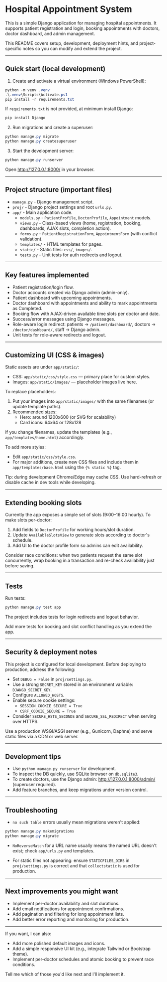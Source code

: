 # Hospital Appointment System

This is a simple Django application for managing hospital appointments. It supports patient registration and login, booking appointments with doctors, doctor dashboard, and admin management.

This README covers setup, development, deployment hints, and project-specific notes so you can modify and extend the project.

---

## Quick start (local development)

1. Create and activate a virtual environment (Windows PowerShell):

```powershell
python -m venv .venv
.\.venv\Scripts\Activate.ps1
pip install -r requirements.txt
```

If `requirements.txt` is not provided, at minimum install Django:

```powershell
pip install Django
```

2. Run migrations and create a superuser:

```powershell
python manage.py migrate
python manage.py createsuperuser
```

3. Start the development server:

```powershell
python manage.py runserver
```

Open http://127.0.0.1:8000/ in your browser.

---

## Project structure (important files)

- `manage.py` - Django management script.
- `proj/` - Django project settings and root `urls.py`.
- `app/` - Main application code.
  - `models.py` - `PatientProfile`, `DoctorProfile`, `Appointment` models.
  - `views.py` - Class-based views (home, registration, booking, dashboards, AJAX slots, completion action).
  - `forms.py` - `PatientRegistrationForm`, `AppointmentForm` (with conflict validation).
  - `templates/` - HTML templates for pages.
  - `static/` - Static files: `css/`, `images/`.
  - `tests.py` - Unit tests for auth redirects and logout.

---

## Key features implemented

- Patient registration/login flow.
- Doctor accounts created via Django admin (admin-only).
- Patient dashboard with upcoming appointments.
- Doctor dashboard with appointments and ability to mark appointments as Completed.
- Booking flow with AJAX-driven available time slots per doctor and date.
- Success/error messages using Django messages.
- Role-aware login redirect: patients → `/patient/dashboard/`, doctors → `/doctor/dashboard/`, staff → Django admin.
- Unit tests for role-aware redirects and logout.

---

## Customizing UI (CSS & images)

Static assets are under `app/static/`:

- CSS: `app/static/css/style.css` — primary place for custom styles.
- Images: `app/static/images/` — placeholder images live here.

To replace placeholders:
1. Put your images into `app/static/images/` with the same filenames (or update template paths).
2. Recommended sizes:
   - Hero: around 1200x600 (or SVG for scalability)
   - Card icons: 64x64 or 128x128

If you change filenames, update the templates (e.g., `app/templates/home.html`) accordingly.

To add more styles:
- Edit `app/static/css/style.css`.
- For major additions, create new CSS files and include them in `app/templates/base.html` using the `{% static %}` tag.

Tip: during development Chrome/Edge may cache CSS. Use hard-refresh or disable cache in dev tools while developing.

---

## Extending booking slots

Currently the app exposes a simple set of slots (9:00–16:00 hourly). To make slots per-doctor:

1. Add fields to `DoctorProfile` for working hours/slot duration.
2. Update `AvailableSlotsView` to generate slots according to doctor's schedule.
3. Add UI to the doctor profile form so admins can edit availability.

Consider race conditions: when two patients request the same slot concurrently, wrap booking in a transaction and re-check availability just before saving.

---

## Tests

Run tests:

```powershell
python manage.py test app
```

The project includes tests for login redirects and logout behavior.

Add more tests for booking and slot conflict handling as you extend the app.

---

## Security & deployment notes

This project is configured for local development. Before deploying to production, address the following:

- Set `DEBUG = False` in `proj/settings.py`.
- Use a strong `SECRET_KEY` stored in an environment variable: `DJANGO_SECRET_KEY`.
- Configure `ALLOWED_HOSTS`.
- Enable secure cookie settings:
  - `SESSION_COOKIE_SECURE = True`
  - `CSRF_COOKIE_SECURE = True`
- Consider `SECURE_HSTS_SECONDS` and `SECURE_SSL_REDIRECT` when serving over HTTPS.

Use a production WSGI/ASGI server (e.g., Gunicorn, Daphne) and serve static files via a CDN or web server.

---

## Development tips

- Use `python manage.py runserver` for development.
- To inspect the DB quickly, use SQLite browser on `db.sqlite3`.
- To create doctors, use the Django admin: http://127.0.0.1:8000/admin/ (superuser required).
- Add feature branches, and keep migrations under version control.

---

## Troubleshooting

- `no such table` errors usually mean migrations weren't applied:

```powershell
python manage.py makemigrations
python manage.py migrate
```

- `NoReverseMatch` for a URL name usually means the named URL doesn't exist; check `app/urls.py` and templates.

- For static files not appearing: ensure `STATICFILES_DIRS` in `proj/settings.py` is correct and that `collectstatic` is used for production.

---

## Next improvements you might want

- Implement per-doctor availability and slot durations.
- Add email notifications for appointment confirmations.
- Add pagination and filtering for long appointment lists.
- Add better error reporting and monitoring for production.

---

If you want, I can also:
- Add more polished default images and icons.
- Add a simple responsive UI kit (e.g., integrate Tailwind or Bootstrap theme).
- Implement per-doctor schedules and atomic booking to prevent race conditions.

Tell me which of those you'd like next and I'll implement it.
